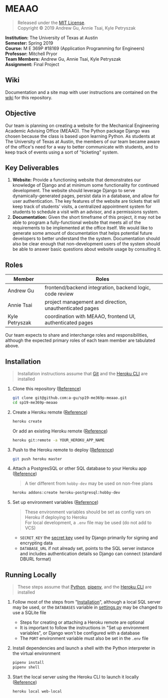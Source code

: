 # MEAAO

>Released under the [MIT License](./LICENSE.txt).  
>Copyright &copy; 2019 Andrew Gu, Annie Tsai, Kyle Petryszak

**Institution:** The University of Texas at Austin  
**Semester:** Spring 2019  
**Course:** M E 369P #18169 (Application Programming for Engineers)  
**Professor:** Mitchell Pryor  
**Team Members:** Andrew Gu, Annie Tsai, Kyle Petryszak  
**Assignment:** Final Project

## Wiki

Documentation and a site map with user instructions are contained on the [wiki](./wiki) for this repository.

## Objective

Our team is planning on creating a website for the Mechanical Engineering Academic Advising Office (MEAAO). The Python package Django was chosen because the class is based upon learning Python. As students at The University of Texas at Austin, the members of our team became aware of the office's need for a way to better communicate with students, and to keep track of events using a sort of "ticketing" system.

## Key Deliverables

 1. **Website:** Provide a functioning website that demonstrates our knowledge of Django and at minimum some functionality for continued development. The website should leverage Django to serve dynamically-generated pages, persist data in a database, and allow for user authentication. The key features of the website are tickets that will keep track of students' visits, a centralized appointment system for students to schedule a visit with an advisor, and a permissions system.
 2. **Documentation:** Given the short timeframe of this project, it may not be able to program a fully-functional website that meets all of the requirements to be implemented at the office itself. We would like to generate some amount of documentation that helps potential future developers to better understand the the system. Documentation should also be clear enough that non-development users of the system should be able to answer basic questions about website usage by consulting it.

## Roles

| Member | Roles |
| --- | --- |
| Andrew Gu | frontend/backend integration, backend logic, code review |
| Annie Tsai | project management and direction, unauthenticated pages |
| Kyle Petryszak | coordination with MEAAO, frontend UI, authenticated pages |

Our team expects to share and interchange roles and responsibilities, although the expected primary roles of each team member are tabulated above.

## Installation

>Installation instructions assume that [Git](https://git-scm.com/) and the [Heroku CLI](https://devcenter.heroku.com/articles/heroku-cli) are installed

 1. Clone this repository
    ([Reference](https://help.github.com/en/articles/cloning-a-repository))

    ```bash
    git clone git@github.com:a-gu/sp19-me369p-meaao.git
    cd sp19-me369p-meaao
    ```

 2. Create a Heroku remote
    ([Reference](https://devcenter.heroku.com/articles/git#for-a-new-heroku-app))

    ```bash
    heroku create
    ```

    Or add an existing Heroku remote
    ([Reference](https://devcenter.heroku.com/articles/git#for-an-existing-heroku-app))

    ```bash
    heroku git:remote -a YOUR_HEROKU_APP_NAME
    ```

 3. Push to the Heroku remote to deploy
    ([Reference](https://devcenter.heroku.com/articles/git#deploying-code))

    ```bash
    git push heroku master
    ```

 4. Attach a PostgresSQL or other SQL database to your Heroku app
    ([Reference](https://devcenter.heroku.com/articles/managing-add-ons#creating-an-add-on))

    >A tier different from `hobby-dev` may be used on non-free plans

    ```bash
    heroku addons:create heroku-postgresql:hobby-dev
    ```

 5. Set up environment variables
    ([Reference](https://devcenter.heroku.com/articles/config-vars))

    >These environment variables should be set as config vars on Heroku if deploying to Heroku  
    >For local development, a `.env` file may be used (do not add to VCS)

    - `SECRET_KEY` the [secret key](https://docs.djangoproject.com/en/2.2/ref/settings/#secret-key) used by Django primarily for signing and encrypting data
    - `DATABASE_URL` if not already set, points to the SQL server instance and includes authentication details so Django can connect (standard DBURL format)

## Running Locally

>These steps assume that [Python](https://www.python.org/), [pipenv](https://pypi.org/project/pipenv/), and the [Heroku CLI](https://devcenter.heroku.com/articles/heroku-cli)  are installed

 1. Follow most of the steps from "[Installation](#installation)", although a local SQL server may be used, or the `DATABASES` variable in [settings.py](./meaao/meaao/settings.py) may be changed to use a SQLite file

    - Steps for creating or attaching a Heroku remote are optional
    - It is important to follow the instructions in "Set up environment variables", or Django won't be configured with a database
    - The `PORT` environment variable must also be set in the `.env` file

 2. Install dependencies and launch a shell with the Python interpreter in the virtual environment

    ```bash
    pipenv install
    pipenv shell
    ```

 3. Start the local server using the Heroku CLI to launch it locally
    ([Reference](https://devcenter.heroku.com/articles/heroku-local))

    ```bash
    heroku local web-local
    ```
